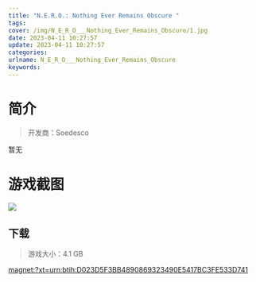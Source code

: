 ```yaml
---
title: "N.E.R.O.: Nothing Ever Remains Obscure "
tags: 
cover: /img/N_E_R_O___Nothing_Ever_Remains_Obscure/1.jpg
date: 2023-04-11 10:27:57
update: 2023-04-11 10:27:57
categories: 
urlname: N_E_R_O___Nothing_Ever_Remains_Obscure
keywords: 
---
```

# 简介

> 开发商：Soedesco

暂无

# 游戏截图

![](/img/N_E_R_O___Nothing_Ever_Remains_Obscure/2.jpg)


## 下载

> 游戏大小：4.1 GB

[magnet:?xt=urn:btih:D023D5F3BB4890869323490E5417BC3FE533D741](magnet:?xt=urn:btih:D023D5F3BB4890869323490E5417BC3FE533D741)